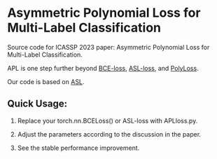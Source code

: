 # Asymmetric Polynomial Loss for Multi-Label Classification

Source code for ICASSP 2023 paper: Asymmetric Polynomial Loss for Multi-Label Classification.

APL is one step further beyond [BCE-loss](https://pytorch.org/docs/stable/generated/torch.nn.BCELoss.html?highlight=bceloss#torch.nn.BCELoss), [ASL-loss](https://openaccess.thecvf.com/content/ICCV2021/html/Ridnik_Asymmetric_Loss_for_Multi-Label_Classification_ICCV_2021_paper.html), and [PolyLoss](https://arxiv.org/abs/2204.12511).

Our code is based on [ASL](https://github.com/Alibaba-MIIL/ASL).

## Quick Usage: 
1. Replace your torch.nn.BCELoss() or ASL-loss with APLloss.py.

2. Adjust the parameters according to the discussion in the paper. 

3. See the stable performance improvement.

